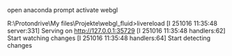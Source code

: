 open anaconda prompt
activate webgl

R:\Protondrive\My files\Projekte\webgl_fluid>livereload
[I 251016 11:35:48 server:331] Serving on http://127.0.0.1:35729
[I 251016 11:35:48 handlers:62] Start watching changes
[I 251016 11:35:48 handlers:64] Start detecting changes



